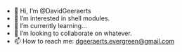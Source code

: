 - 👋 Hi, I’m @DavidGeeraerts
- 👀 I’m interested in shell modules.
- 🌱 I’m currently learning... 
- 💞️ I’m looking to collaborate on whatever.
- 📫 How to reach me: dgeeraerts.evergreen@gmail.com

<!---
DavidGeeraerts/DavidGeeraerts is a ✨ special ✨ repository because its `README.md` (this file) appears on your GitHub profile.
You can click the Preview link to take a look at your changes.
--->
